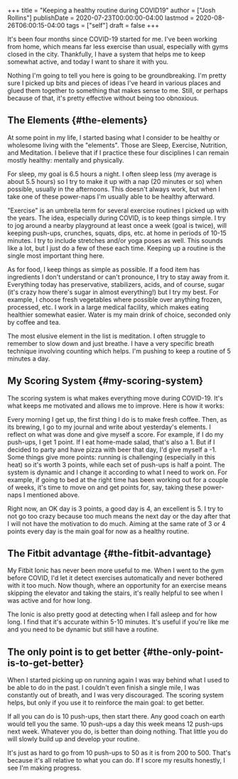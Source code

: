 +++
title = "Keeping a healthy routine during COVID19"
author = ["Josh Rollins"]
publishDate = 2020-07-23T00:00:00-04:00
lastmod = 2020-08-26T06:00:15-04:00
tags = ["self"]
draft = false
+++

It's been four months since COVID-19 started for me. I've been working from home, which means far less exercise than usual, especially with gyms closed in the city. Thankfully, I have a system that helps me to keep somewhat active, and today I want to share it with you.

<!--more-->

Nothing I'm going to tell you here is going to be groundbreaking. I'm pretty sure I picked up bits and pieces of ideas I've heard in various places and glued them together to something that makes sense to me. Still, or perhaps because of that, it's pretty effective without being too obnoxious.


## The Elements {#the-elements}

At some point in my life, I started basing what I consider to be healthy or wholesome living with the "elements". Those are Sleep, Exercise, Nutrition, and Meditation. I believe that if I practice these four disciplines I can remain mostly healthy: mentally and physically.

For sleep, my goal is 6.5 hours a night. I often sleep less (my average is about 5.5 hours) so I try to make it up with a nap (20 minutes or so) when possible, usually in the afternoons. This doesn't always work, but when I take one of these power-naps I'm usually able to be healthy afterward.

"Exercise" is an umbrella term for several exercise routines I picked up with the years. The idea, especially during COVID, is to keep things simple. I try to jog around a nearby playground at least once a week (goal is twice), will keeping push-ups, crunches, squats, dips, etc. at home in periods of 10-15 minutes. I try to  include stretches and/or yoga poses as well. This sounds like a lot, but I just do a few of these each time. Keeping up a routine is the single most important thing here.

As for food, I keep things as simple as possible. If a food item has ingredients I don't understand or can't pronounce, I try to stay away from it. Everything today has preservative, stabilizers, acids, and of course, sugar (it's crazy how there's sugar in almost everything!) but I try my best. For example, I choose fresh vegetables where possible over anything frozen, processed, etc. I work in a large medical facility, which makes eating healthier somewhat easier. Water is my main drink of choice, seconded only by coffee and tea.

The most elusive element in the list is meditation. I often struggle to remember to slow down and just breathe. I have a very specific breath technique involving counting which helps. I'm pushing to keep a routine of 5 minutes a day.


## My Scoring System {#my-scoring-system}

The scoring system is what makes everything move during COVID-19. It's what keeps me motivated and allows me to improve. Here is how it works:

Every morning I get up, the first thing I do is to make fresh coffee. Then, as its brewing, I go to my journal and write about yesterday's elements. I reflect on what was done and give myself a score. For example, if I do my push-ups, I get 1 point. If I eat home-made salad, that's also a 1. But if I decided to party and have pizza with beer that day, I'd give myself a -1. Some things give more points: running is challenging (especially in this heat) so it's worth 3 points, while each set of push-ups is half a point. The system is dynamic and I change it according to what I need to work on. For example, if going to bed at the right time has been working out for a couple of weeks, it's time to move on and get points for, say, taking these power-naps I mentioned above.

Right now, an OK day is 3 points, a good day is 4, an excellent is 5. I try to not go too crazy because too much means the next day or the day after that I will not have the motivation to do much. Aiming at the same rate of 3 or 4 points every day is the main goal for now as a healthy routine.


## The Fitbit advantage {#the-fitbit-advantage}

My Fitbit Ionic has never been more useful to me. When I went to the gym before COVID, I'd let it detect exercises automatically and never bothered with it too much. Now though, where an opportunity for an exercise means skipping the elevator and taking the stairs, it's really helpful to see when I was active and for how long.

The Ionic is also pretty good at detecting when I fall asleep and for how long. I find that it's accurate within 5-10 minutes. It's useful if you're like me and you need to be dynamic but still have a routine.


## The only point is to get better {#the-only-point-is-to-get-better}

When I started picking up on running again I was way behind what I used to be able to do in the past. I couldn't even finish a single mile, I was constantly out of breath, and I was very discouraged. The scoring system helps, but only if you use it to reinforce the main goal: to get better.

If all you can do is 10 push-ups, then start there. Any good coach on earth would tell you the same. 10 push-ups a day this week means 12 push-ups next week. Whatever you do, is better than doing nothing. That little you do will slowly build up and develop your routine.

It's just as hard to go from 10 push-ups to 50 as it is from 200 to 500. That's because it's all relative to what you can do. If I score my results honestly, I see I'm making progress.